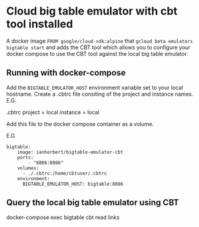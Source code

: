 # Cloud big table emulator with cbt tool installed

A docker image `FROM google/cloud-sdk:alpine` that `gcloud beta emulators bigtable start` and adds the CBT tool which allows you to configure your docker compose to use the CBT tool against the local big table emulator.

## Running with docker-compose

Add the `BIGTABLE_EMULATOR_HOST` environment variable set to your local hostname.
Create a .cbtrc file consiting of the project and instance names.
E.G.

.cbtrc
project = local
instance = local

Add this file to the docker compose container as a volume.


E.G
```
bigtable:
    image: ianherbert/bigtable-emulator-cbt
    ports:
        - "8086:8086"
    volumes:
      - ./.cbtrc:/home/cbtuser/.cbtrc
    environment:
      BIGTABLE_EMULATOR_HOST: bigtable:8086
```

## Query the local big table emulator using CBT

docker-compose exec bigtable cbt read links